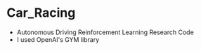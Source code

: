 # Car_Racing

- Autonomous Driving Reinforcement Learning Research Code
- I used OpenAI's GYM library
